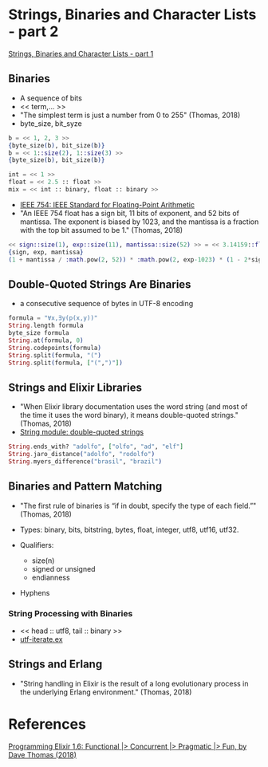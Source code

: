 # Strings, Binaries and Character Lists - part 2

[Strings, Binaries and Character Lists - part 1](https://github.com/adolfont/introducao-a-programacao-funcional/blob/master/topics/strings_binaries_and_charlists_1.md)

## Binaries

- A sequence of bits
- << term,... >>
- "The simplest term is just a number from 0 to 255" (Thomas, 2018)
- byte_size, bit_syze

```elixir
b = << 1, 2, 3 >>
{byte_size(b), bit_size(b)}
b = << 1::size(2), 1::size(3) >>
{byte_size(b), bit_size(b)}
```

```elixir
int = << 1 >>
float = << 2.5 :: float >>
mix = << int :: binary, float :: binary >>
```

- [IEEE 754:  IEEE Standard for Floating-Point Arithmetic](https://en.wikipedia.org/wiki/IEEE_754)
- "An IEEE 754 float has a sign bit, 11 bits of exponent, and 52 bits of mantissa. The exponent is biased by 1023, and the mantissa is a fraction with the top bit assumed to be 1." (Thomas, 2018)

```elixir
<< sign::size(1), exp::size(11), mantissa::size(52) >> = << 3.14159::float >>
{sign, exp, mantissa}
(1 + mantissa / :math.pow(2, 52)) * :math.pow(2, exp-1023) * (1 - 2*sign)
```

## Double-Quoted Strings Are Binaries

- a consecutive sequence of bytes in UTF-8 encoding

```elixir
formula = "∀x,∃y(p(x,y))"
String.length formula
byte_size formula
String.at(formula, 0)
String.codepoints(formula)
String.split(formula, "(")
String.split(formula, ["(",")"])
```

## Strings and Elixir Libraries

- "When Elixir library documentation uses the word string (and most of the time it uses the word binary), it means double-quoted strings." (Thomas, 2018)
- [String module: double-quoted strings](https://hexdocs.pm/elixir/String.html)

```elixir
String.ends_with? "adolfo", ["olfo", "ad", "elf"]
String.jaro_distance("adolfo", "rodolfo")
String.myers_difference("brasil", "brazil")
```

## Binaries and Pattern Matching

- "The first rule of binaries is “if in doubt, specify the type of each field.”" (Thomas, 2018)

- Types: binary, bits, bitstring, bytes, float, integer, utf8, utf16, utf32.
- Qualifiers:
  - size(n)
  - signed or unsigned
  - endianness
- Hyphens

### String Processing with Binaries

- << head :: utf8, tail :: binary >>
- [utf-iterate.ex](http://media.pragprog.com/titles/elixir16/code/strings/utf-iterate.ex)

## Strings and Erlang

- "String handling in Elixir is the result of a long evolutionary process in the underlying Erlang environment." (Thomas, 2018)

# References

[Programming Elixir 1.6: Functional |> Concurrent |> Pragmatic |> Fun, by Dave Thomas (2018)](http://bit.ly/2rqD9VF)

